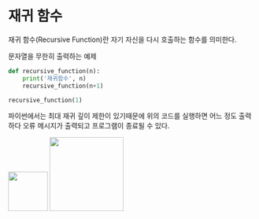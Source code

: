 # 재귀 함수

재귀 함수(Recursive Function)란 자기 자신을 다시 호출하는 함수를 의미한다.

문자열을 무한히 출력하는 예제
``` python
def recursive_function(n):
    print('재귀함수', n)
    recursive_function(n+1)

recursive_function(1)
```

파이썬에서는 최대 재귀 깊이 제한이 있기때문에 위의 코드를 실행하면 어느 정도 출력하다 오류 메시지가 출력되고 프로그램이 종료될 수 있다.

<img width="80px" src="https://user-images.githubusercontent.com/53163222/128749035-d1343a1b-47ac-4d7a-81a7-978b208be346.png">
<img width="150px"src="https://user-images.githubusercontent.com/53163222/128749569-f288fb2e-a80b-4b8c-b566-b6880022380a.png">

